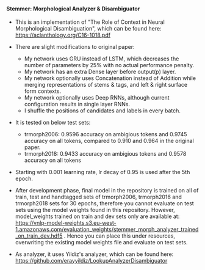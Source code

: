 #### Stemmer: Morphological Analyzer & Disambiguator

- This is an implementation of "The Role of Context in Neural Morphological Disambiguation", which can be found here: https://aclanthology.org/C16-1018.pdf
- There are slight modifications to original paper:
	- My network uses GRU instead of LSTM, which decreases the number of parameters by 25% with no actual performance penalty.
	- My network has an extra Dense layer before output(p) layer.
	- My network optionally uses Concatenation instead of Addition while merging representations of stems & tags, and left & right surface form contexts.
	- My network optionally uses Deep RNNs, although current configuration results in single layer RNNs.
	- I shuffle the positions of candidates and labels in every batch.

- It is tested on below test sets:
	- trmorph2006: 0.9596 accuracy on ambigious tokens and 0.9745 accuracy on all tokens, compared to 0.910 and 0.964 in the original paper.
	- trmorph2018: 0.9433 accuracy on ambigious tokens and 0.9578 accuracy on all tokens
- Starting with 0.001 learning rate, lr decay of 0.95 is used after the 5th epoch.
- After development phase, final model in the repository is trained on all of train, test and handtagged sets of trmorph2006, trmorph2016 and trmorph2018 sets for 30 epochs, therefore you cannot evaluate on test sets using the model weights found in this repository. However, model_weights trained on train and dev sets only are available at: https://vnlp-model-weights.s3.eu-west-1.amazonaws.com/evaluation_weights/stemmer_morph_analyzer_trained_on_train_dev.hdf5 . Hence you can place this under resources, overwriting the existing model weights file and evaluate on test sets.
- As analyzer, it uses Yildiz's analyzer, which can be found here: https://github.com/erayyildiz/LookupAnalyzerDisambiguator